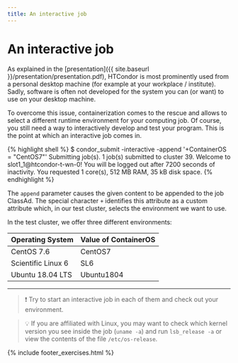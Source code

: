 ```yaml
---
title: An interactive job
---
```

# An interactive job

As explained in the [presentation]({{ site.baseurl }}/presentation/presentation.pdf), HTCondor is most prominently used from a personal desktop machine (for example at your workplace / institute). Sadly, software is often not developed for the system you can (or want) to use on your desktop machine.

To overcome this issue, containerization comes to the rescue and allows to select a different runtime environment for your computing job.
Of course, you still need a way to interactively develop and test your program. This is the point at which an interactive job comes in.

{% highlight shell %}
$ condor_submit -interactive -append '+ContainerOS = "CentOS7"'
Submitting job(s).
1 job(s) submitted to cluster 39.
Welcome to slot1_1@htcondor-t-wn-0!
You will be logged out after 7200 seconds of inactivity.
You requested 1 core(s), 512 MB RAM, 35 kB disk space.
{% endhighlight %}

The `append` parameter causes the given content to be appended to the job ClassAd. The special character `+` identifies this attribute as a custom attribute which, in our test cluster, selects the environment we want to use.

In the test cluster, we offer three different environments:

| Operating System   | Value of ContainerOS |
|:-------------------|:---------------------|
| CentOS 7.6         | CentOS7              |
| Scientific Linux 6 | SL6                  |
| Ubuntu 18.04 LTS   | Ubuntu1804           |

* * *

> :exclamation: Try to start an interactive job in each of them and check out your environment.

> :bulb: If you are affiliated with Linux, you may want to check which kernel version you see inside the job (`uname -a`) and run `lsb_release -a` or view the contents of the file `/etc/os-release`.

{% include footer_exercises.html %}
